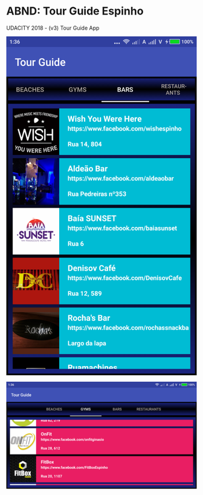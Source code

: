 # ABND: Tour Guide Espinho
UDACITY 2018 - (v3) Tour Guide App

![Main, 50%](https://github.com/sevrage/TourGuide/blob/master/portrait_bars.png)

![SongsL](https://github.com/sevrage/TourGuide/blob/master/landscape_gyms.png)
